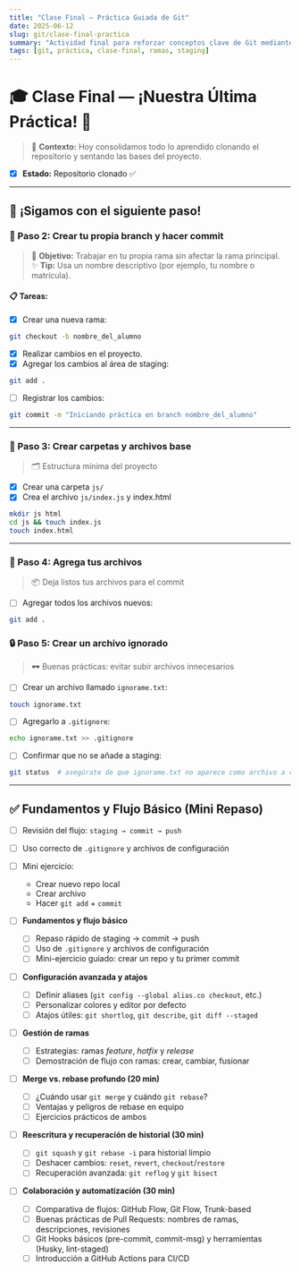 ```yaml
---
title: "Clase Final — Práctica Guiada de Git"
date: 2025-06-12
slug: git/clase-final-practica
summary: "Actividad final para reforzar conceptos clave de Git mediante una práctica colaborativa."
tags: [git, práctica, clase-final, ramas, staging]
---
```


# 🎓 Clase Final — ¡Nuestra Última Práctica! 🎉

> 💭 **Contexto:** Hoy consolidamos todo lo aprendido clonando el repositorio y sentando las bases del proyecto.

- [x] **Estado:** Repositorio clonado ✅

---

## 🚀 ¡Sigamos con el siguiente paso!

### 🔹 Paso 2: Crear tu propia branch y hacer commit

> 🎯 **Objetivo:** Trabajar en tu propia rama sin afectar la rama principal.  
> ✨ **Tip:** Usa un nombre descriptivo (por ejemplo, tu nombre o matrícula).

#### 📋 Tareas:
- [x] Crear una nueva rama:
```bash
git checkout -b nombre_del_alumno
```
- [x] Realizar cambios en el proyecto.
- [x] Agregar los cambios al área de staging:
```bash
git add .
```
- [ ] Registrar los cambios:
```bash
git commit -m "Iniciando práctica en branch nombre_del_alumno"
```

---

### 📁 Paso 3: Crear carpetas y archivos base

> 🗂️ Estructura mínima del proyecto

- [x] Crear una carpeta `js/`
- [x] Crea el archivo `js/index.js` y index.html
```bash
mkdir js html
cd js && touch index.js
touch index.html
```

---

### 🧠 Paso 4: Agrega tus archivos

> 📦 Deja listos tus archivos para el commit

- [ ] Agregar todos los archivos nuevos:
```bash
git add .
```

### 🔒 Paso 5: Crear un archivo ignorado

> 🕶️ Buenas prácticas: evitar subir archivos innecesarios

- [ ] Crear un archivo llamado `ignorame.txt`:
```bash
touch ignorame.txt
```
- [ ] Agregarlo a `.gitignore`:
```bash
echo ignorame.txt >> .gitignore
```
- [ ] Confirmar que no se añade a staging:
```bash
git status  # asegúrate de que ignorame.txt no aparece como archivo a commitear
```

---

## ✅ Fundamentos y Flujo Básico (Mini Repaso)

- [ ] Revisión del flujo: `staging → commit → push`
- [ ] Uso correcto de `.gitignore` y archivos de configuración
- [ ] Mini ejercicio:
    - Crear nuevo repo local
    - Crear archivo
    - Hacer `git add` + `commit`



- [ ] **Fundamentos y flujo básico**
  - [ ] Repaso rápido de staging → commit → push
  - [ ] Uso de `.gitignore` y archivos de configuración
  - [ ] Mini-ejercicio guiado: crear un repo y tu primer commit

- [ ] **Configuración avanzada y atajos**
  - [ ] Definir aliases (`git config --global alias.co checkout`, etc.)
  - [ ] Personalizar colores y editor por defecto
  - [ ] Atajos útiles: `git shortlog`, `git describe`, `git diff --staged`

- [ ] **Gestión de ramas**
  - [ ] Estrategias: ramas _feature_, _hotfix_ y _release_
  - [ ] Demostración de flujo con ramas: crear, cambiar, fusionar

- [ ] **Merge vs. rebase profundo (20 min)**
  - [ ] ¿Cuándo usar `git merge` y cuándo `git rebase`?
  - [ ] Ventajas y peligros de rebase en equipo
  - [ ] Ejercicios prácticos de ambos

- [ ] **Reescritura y recuperación de historial (30 min)**
  - [ ] `git squash` y `git rebase -i` para historial limpio
  - [ ] Deshacer cambios: `reset`, `revert`, `checkout`/`restore`
  - [ ] Recuperación avanzada: `git reflog` y `git bisect`

- [ ] **Colaboración y automatización (30 min)**
  - [ ] Comparativa de flujos: GitHub Flow, Git Flow, Trunk-based
  - [ ] Buenas prácticas de Pull Requests: nombres de ramas, descripciones, revisiones
  - [ ] Git Hooks básicos (pre-commit, commit-msg) y herramientas (Husky, lint-staged)
  - [ ] Introducción a GitHub Actions para CI/CD